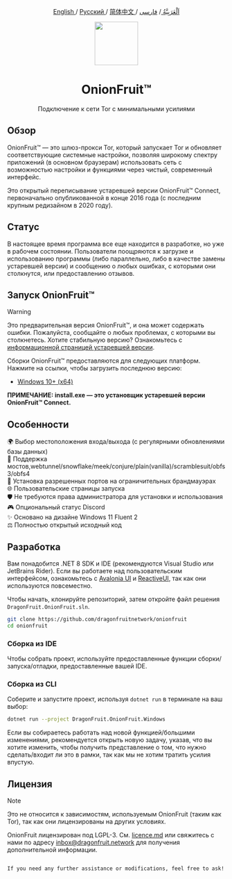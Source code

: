 <p align="center"> 	<a href="./readme.md"> 	English 	</a> 	/ 	 <a href="./readme-ru.md"> Русский </a>  /  <a href="./readme-zh-cn.md"> 	简体中文 	</a>  /  <a href="./readme-ar.md"> 	اَلْعَرَبِيَّةُ 	</a>  /  <a href="./readme-fa.md"> 	فارسی 	</a> </p>

<div align="center">

<img src="DragonFruit.OnionFruit/Assets/onionfruit.svg" width="100"/>

# OnionFruit™
Подключение к сети Tor с минимальными усилиями

</div>

## Обзор
OnionFruit™ — это шлюз-прокси Tor, который запускает Tor и обновляет соответствующие системные настройки, позволяя широкому спектру приложений (в основном браузерам) использовать сеть с возможностью настройки и функциями через чистый, современный интерфейс.

Это открытый переписывание устаревшей версии OnionFruit™ Connect, первоначально опубликованной в конце 2016 года (с последним крупным редизайном в 2020 году).

## Статус
В настоящее время программа все еще находится в разработке, но уже в рабочем состоянии.
Пользователи поощряются к загрузке и использованию программы (либо параллельно, либо в качестве замены устаревшей версии) и сообщению о любых ошибках, с которыми они столкнутся, или предоставлению отзывов.

## Запуск OnionFruit™
> [!WARNING]
> Это предварительная версия OnionFruit™, и она может содержать ошибки. Пожалуйста, сообщайте о любых проблемах, с которыми вы столкнетесь.
> Хотите стабильную версию? Ознакомьтесь с [информационной страницей устаревшей версии](https://github.com/dragonfruitnetwork/onionfruit/tree/onionfruit-connect-legacy-info).

Сборки OnionFruit™ предоставляются для следующих платформ. Нажмите на ссылки, чтобы загрузить последнюю версию:

- [Windows 10+ (x64)](https://github.com/dragonfruitnetwork/onionfruit/releases)

**ПРИМЕЧАНИЕ: install.exe — это установщик устаревшей версии OnionFruit™ Connect.**

## Особенности
🌍 Выбор местоположения входа/выхода (с регулярными обновлениями базы данных)  
🌉 Поддержка мостов,webtunnel/snowflake/meek/conjure/plain(vanilla)/scramblesuit/obfs3/obfs4  
🧱 Установка разрешенных портов на ограничительных брандмауэрах  
🌐 Пользовательские страницы запуска  
🛡️ Не требуются права администратора для установки и использования  
🎮 Опциональный статус Discord  
✨ Основано на дизайне Windows 11 Fluent 2  
⚖️ Полностью открытый исходный код

## Разработка
Вам понадобится .NET 8 SDK и IDE (рекомендуются Visual Studio или JetBrains Rider).
Если вы работаете над пользовательским интерфейсом, ознакомьтесь с [Avalonia UI](https://avaloniaui.net/) и [ReactiveUI](https://www.reactiveui.net/), так как они используются повсеместно.

Чтобы начать, клонируйте репозиторий, затем откройте файл решения `DragonFruit.OnionFruit.sln`.

```bash
git clone https://github.com/dragonfruitnetwork/onionfruit
cd onionfruit
```

### Сборка из IDE
Чтобы собрать проект, используйте предоставленные функции сборки/запуска/отладки, предоставленные вашей IDE.

### Сборка из CLI
Соберите и запустите проект, используя `dotnet run` в терминале на ваш выбор:

```bash
dotnet run --project DragonFruit.OnionFruit.Windows
```

Если вы собираетесь работать над новой функцией/большими изменениями, рекомендуется открыть новую задачу, указав, что вы хотите изменить, чтобы получить представление о том, что нужно сделать/входит ли это в рамки, так как мы не хотим тратить усилия впустую.

## Лицензия
> [!NOTE]
> Это не относится к зависимостям, используемым OnionFruit (таким как Tor), так как они лицензированы на других условиях.

OnionFruit лицензирован под LGPL-3. См. [licence.md](licence.md) или свяжитесь с нами по адресу inbox@dragonfruit.network для получения дополнительной информации.
```

If you need any further assistance or modifications, feel free to ask!
